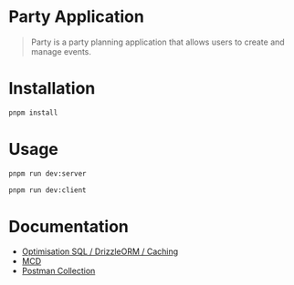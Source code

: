 # Party Application

> Party is a party planning application that allows users to create and manage events.

# Installation

```sh
pnpm install
```

# Usage

```sh
pnpm run dev:server
```

```sh
pnpm run dev:client
```

# Documentation

- [Optimisation SQL / DrizzleORM / Caching](./docs/sql.md)
- [MCD](./docs/mcd.png)
- [Postman Collection](./docs/party.postman_collection.json)
